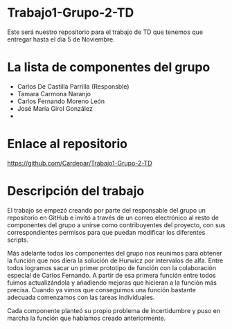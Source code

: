 
# Trabajo1-Grupo-2-TD

Este será nuestro repositorio para el trabajo de TD que tenemos que entregar hasta el día 5 de Noviembre.


# La lista de componentes del grupo

- Carlos De Castilla Parrilla (Responsble)
- Tamara Carmona Naranjo
- Carlos Fernando Moreno León
- José María Girol González
-


# Enlace al repositorio

https://github.com/Cardepar/Trabajo1-Grupo-2-TD


# Descripción del trabajo

El trabajo se empezó creando por parte del responsable del grupo un repositorio
en GitHub e invitó a través de un correo electrónico al resto de componentes
del grupo a unirse como contribuyentes del proyecto, con sus correspondientes
permisos para que puedan modificar los diferentes scripts.

Más adelante todos los componentes del grupo nos reunimos para obtener
la función que nos diera la solución de Hurwicz por intervalos de alfa.
Entre todos logramos sacar un primer prototipo de función con la colaboración
especial de Carlos Fernando. A partir de esa primera función entre todos fuimos
actualizándola y añadiendo mejoras que hicieran a la función más precisa.
Cuando ya vimos que conseguimos una función bastante adecuada comenzamos
con las tareas individuales.

Cada componente planteó su propio problema de incertidumbre y puso en marcha
la función que habíamos creado anteriormente.